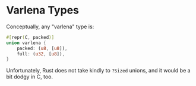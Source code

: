 # Varlena Types

Conceptually, any "varlena" type is:
```rust
#[repr(C, packed)]
union varlena {
    packed: (u8, [u8]),
    full: (u32, [u8]),
}
```

Unfortunately, Rust does not take kindly to `?Sized` unions, and it would be a bit dodgy in C, too.

<!-- TODO: Explain the whole mess around ?Sized lol -->
